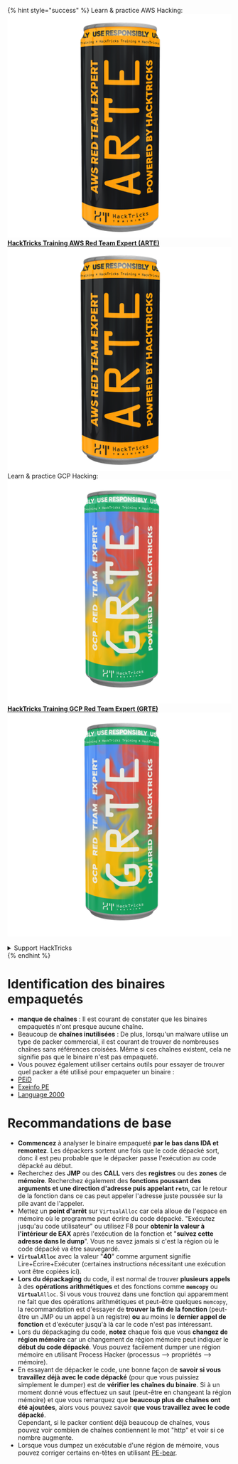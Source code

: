 {% hint style="success" %}
Learn & practice AWS Hacking:<img src="/.gitbook/assets/arte.png" alt="" data-size="line">[**HackTricks Training AWS Red Team Expert (ARTE)**](https://training.hacktricks.xyz/courses/arte)<img src="/.gitbook/assets/arte.png" alt="" data-size="line">\
Learn & practice GCP Hacking: <img src="/.gitbook/assets/grte.png" alt="" data-size="line">[**HackTricks Training GCP Red Team Expert (GRTE)**<img src="/.gitbook/assets/grte.png" alt="" data-size="line">](https://training.hacktricks.xyz/courses/grte)

<details>

<summary>Support HackTricks</summary>

* Check the [**subscription plans**](https://github.com/sponsors/carlospolop)!
* **Join the** 💬 [**Discord group**](https://discord.gg/hRep4RUj7f) or the [**telegram group**](https://t.me/peass) or **follow** us on **Twitter** 🐦 [**@hacktricks\_live**](https://twitter.com/hacktricks\_live)**.**
* **Share hacking tricks by submitting PRs to the** [**HackTricks**](https://github.com/carlospolop/hacktricks) and [**HackTricks Cloud**](https://github.com/carlospolop/hacktricks-cloud) github repos.

</details>
{% endhint %}


# Identification des binaires empaquetés

* **manque de chaînes** : Il est courant de constater que les binaires empaquetés n'ont presque aucune chaîne.
* Beaucoup de **chaînes inutilisées** : De plus, lorsqu'un malware utilise un type de packer commercial, il est courant de trouver de nombreuses chaînes sans références croisées. Même si ces chaînes existent, cela ne signifie pas que le binaire n'est pas empaqueté.
* Vous pouvez également utiliser certains outils pour essayer de trouver quel packer a été utilisé pour empaqueter un binaire :
* [PEiD](http://www.softpedia.com/get/Programming/Packers-Crypters-Protectors/PEiD-updated.shtml)
* [Exeinfo PE](http://www.softpedia.com/get/Programming/Packers-Crypters-Protectors/ExEinfo-PE.shtml)
* [Language 2000](http://farrokhi.net/language/)

# Recommandations de base

* **Commencez** à analyser le binaire empaqueté **par le bas dans IDA et remontez**. Les dépackers sortent une fois que le code dépacké sort, donc il est peu probable que le dépacker passe l'exécution au code dépacké au début.
* Recherchez des **JMP** ou des **CALL** vers des **registres** ou des **zones** de **mémoire**. Recherchez également des **fonctions poussant des arguments et une direction d'adresse puis appelant `retn`**, car le retour de la fonction dans ce cas peut appeler l'adresse juste poussée sur la pile avant de l'appeler.
* Mettez un **point d'arrêt** sur `VirtualAlloc` car cela alloue de l'espace en mémoire où le programme peut écrire du code dépacké. "Exécutez jusqu'au code utilisateur" ou utilisez F8 pour **obtenir la valeur à l'intérieur de EAX** après l'exécution de la fonction et "**suivez cette adresse dans le dump**". Vous ne savez jamais si c'est la région où le code dépacké va être sauvegardé.
* **`VirtualAlloc`** avec la valeur "**40**" comme argument signifie Lire+Écrire+Exécuter (certaines instructions nécessitant une exécution vont être copiées ici).
* **Lors du dépackaging** du code, il est normal de trouver **plusieurs appels** à des **opérations arithmétiques** et des fonctions comme **`memcopy`** ou **`Virtual`**`Alloc`. Si vous vous trouvez dans une fonction qui apparemment ne fait que des opérations arithmétiques et peut-être quelques `memcopy`, la recommandation est d'essayer de **trouver la fin de la fonction** (peut-être un JMP ou un appel à un registre) **ou** au moins le **dernier appel de fonction** et d'exécuter jusqu'à là car le code n'est pas intéressant.
* Lors du dépackaging du code, **notez** chaque fois que vous **changez de région mémoire** car un changement de région mémoire peut indiquer le **début du code dépacké**. Vous pouvez facilement dumper une région mémoire en utilisant Process Hacker (processus --> propriétés --> mémoire).
* En essayant de dépacker le code, une bonne façon de **savoir si vous travaillez déjà avec le code dépacké** (pour que vous puissiez simplement le dumper) est de **vérifier les chaînes du binaire**. Si à un moment donné vous effectuez un saut (peut-être en changeant la région mémoire) et que vous remarquez que **beaucoup plus de chaînes ont été ajoutées**, alors vous pouvez savoir **que vous travaillez avec le code dépacké**.\
Cependant, si le packer contient déjà beaucoup de chaînes, vous pouvez voir combien de chaînes contiennent le mot "http" et voir si ce nombre augmente.
* Lorsque vous dumpez un exécutable d'une région de mémoire, vous pouvez corriger certains en-têtes en utilisant [PE-bear](https://github.com/hasherezade/pe-bear-releases/releases).
